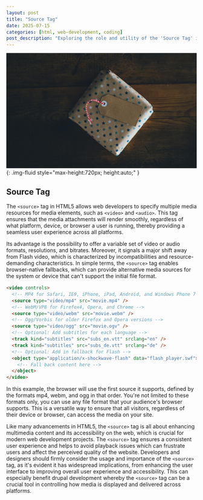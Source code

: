 ```yaml
---
layout: post
title: "Source Tag"
date: 2025-07-15
categories: [html, web-development, coding]
post_description: "Exploring the role and utility of the 'Source Tag' in HTML, this article delves into its applications, proper usage, and common errors, a must-read for web developers and website designers."
---
```


![Image](/assets/g2dfdab7bb5349c2a341bb4f3ba4c2669fe0a06f3b5dea69ed10511bdafca24ab373269ab6e85ae79d1315bd6a1b179510d58877e6afa08425ff73b581a0e67d6_1280.jpg){: .img-fluid style="max-height:720px; height:auto;" }

## Source Tag

The `<source>` tag in HTML5 allows web developers to specify multiple media resources for media elements, such as `<video>` and `<audio>`. This tag ensures that the media attachments will render smoothly, regardless of what platform, device, or browser a user is running, thereby providing a seamless user experience across all platforms.

Its advantage is the possibility to offer a variable set of video or audio formats, resolutions, and bitrates. Moreover, it signals a major shift away from Flash video, which is characterized by incompatibilities and resource-demanding characteristics. In simple terms, the `<source>` tag enables browser-native fallbacks, which can provide alternative media sources for the system or device that can't support the initial file format.

```html
<video controls>
  <!-- MP4 for Safari, IE9, iPhone, iPad, Android, and Windows Phone 7 -->
  <source type="video/mp4" src="movie.mp4" />
  <!-- WebM/VP8 for Firefox4, Opera, and Chrome -->
  <source type="video/webm" src="movie.webm" />
  <!-- Ogg/Vorbis for older Firefox and Opera versions -->
  <source type="video/ogg" src="movie.ogv" />
  <!-- Optional: Add subtitles for each language -->
  <track kind="subtitles" src="subs_en.vtt" srclang="en" />
  <track kind="subtitles" src="subs_de.vtt" srclang="de" />
  <!-- Optional: Add in fallback for Flash -->
  <object type="application/x-shockwave-flash" data="flash_player.swf">
    <!-- Fall back content here -->
  </object>
</video>
```

In this example, the browser will use the first source it supports, defined by the formats mp4, webm, and ogg in that order. You're not limited to these formats only, you can use any file format that your audience's browser supports. This is a versatile way to ensure that all visitors, regardless of their device or browser, can access the media on your site.

Like many advancements in HTML5, the `<source>` tag is all about enhancing multimedia content and its accessibility on the web, which is crucial for modern web development projects. The `<source>` tag ensures a consistent user experience and helps to avoid playback issues which can frustrate users and affect the perceived quality of the website. Developers and designers should firmly consider the usage and importance of the `<source>` tag, as it's evident it has widespread implications, from enhancing the user interface to improving overall user experience and accessibility. This can especially benefit drupal development whereby the `<source>` tag can be a crucial tool in controlling how media is displayed and delivered across platforms.
